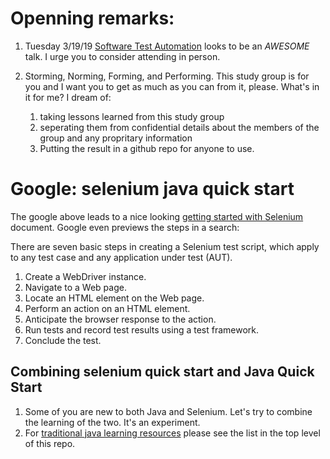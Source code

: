 # Openning remarks:
1. Tuesday 3/19/19 [Software Test Automation](https://www.meetup.com/witheartland/events/259509370/)
looks to be an *AWESOME* talk.   I urge you to consider attending in person.
2. Storming, Norming, Forming, and Performing.   This study group is for you and I want you to get as
much as you can from it, please.  What's in it for me?  I dream of:

   1. taking lessons learned from this study group 
   2. seperating them from confidential details about the members of the group and any propritary information
   3. Putting the result in a github repo for anyone to use.

# Google: selenium java quick start

The google above leads to a nice looking [getting started with Selenium](https://wiki.saucelabs.com/display/DOCS/Getting+Started+with+Selenium+for+Automated+Website+Testing) document.   Google even previews the steps in a search:

There are seven basic steps in creating a Selenium test script, which apply to any test case and any application under test (AUT). 

1. Create a WebDriver instance.
2. Navigate to a Web page.
3. Locate an HTML element on the Web page.
4. Perform an action on an HTML element.
5. Anticipate the browser response to the action.
6. Run tests and record test results using a test framework.
7. Conclude the test.

## Combining selenium quick start and Java Quick Start
1. Some of you are new to both Java and Selenium.  Let's try to combine the learning of the two.   It's an experiment.
2. For [traditional java learning resources](..) please see the list in the top level of this repo.

